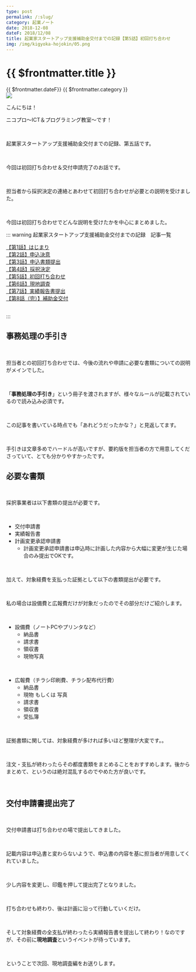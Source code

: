 ```yaml
---
type: post
permalink: /:slug/
category: 起業ノート
date: 2018-12-08
dateF: 2018/12/08
title: 起業家スタートアップ支援補助金交付までの記録【第5話】初回打ち合わせ
img: /img/kigyoka-hojokin/05.png
---
```


# {{ $frontmatter.title }}

<div>
<span class="post-date">{{ $frontmatter.dateF}}</span>
<span class="post-category">{{ $frontmatter.category }}</span>
</div>

<img class="post-in-image" src="/img/kigyoka-hojokin/05.png"/>

こんにちは！

ニコプロ～ICT＆プログラミング教室～です！

<br>

起業家スタートアップ支援補助金交付までの記録、第五話です。

<br>

今回は初回打ち合わせ＆交付申請完了のお話です。

<br>

担当者から採択決定の連絡とあわせて初回打ち合わせが必要との説明を受けました。

<br>

今回は初回打ち合わせでどんな説明を受けたかを中心にまとめました。

::: warning 起業家スタートアップ支援補助金交付までの記録　記事一覧
<br>

[【第1話】はじまり](/kigyoka-hojokin-1/)  
[【第2話】申込決意](/kigyoka-hojokin-2/)  
[【第3話】申込書類提出](/kigyoka-hojokin-3/)  
[【第4話】採択決定](/kigyoka-hojokin-4/)  
[【第5話】初回打ち合わせ](/kigyoka-hojokin-5/)  
[【第6話】現地調査](/kigyoka-hojokin-6/)  
[【第7話】実績報告書提出](/kigyoka-hojokin-7/)  
[【第8話（完）】補助金交付](/kigyoka-hojokin-8/)  

<br>
:::

## 事務処理の手引き

<br>

担当者との初回打ち合わせでは、今後の流れや申請に必要な書類についての説明がメインでした。

<br>

「**事務処理の手引き**」という冊子を渡されますが、様々なルールが記載されているので読み込み必須です。

<br>

この記事を書いている時点でも「あれどうだったかな？」と見返してます。

<br>

手引きは文章多めでハードルが高いですが、要約版を担当者の方で用意してくださっていて、とても分かりやすかったです。

## 必要な書類

<br>

採択事業者は以下書類の提出が必要です。

<br>

- 交付申請書
- 実績報告書
- 計画変更承認申請書
  - 計画変更承認申請書は申込時に計画した内容から大幅に変更が生じた場合のみ提出でOKです。

<br>

加えて、対象経費を支払った証拠として以下の書類提出が必要です。

<br>

私の場合は設備費と広報費だけが対象だったのでその部分だけご紹介します。　

<br>

- 設備費（ノートPCやプリンタなど）
  - 納品書
  - 請求書
  - 領収書
  - 現物写真

<br>

- 広報費（チラシ印刷費、チラシ配布代行費）
  - 納品書
  - 現物 もしくは 写真
  - 請求書
  - 領収書
  - 受払簿

<br>

証拠書類に関しては、対象経費が多ければ多いほど整理が大変です。。

<br>

注文・支払が終わったらその都度書類をまとめることをおすすめします。後からまとめて、というのは絶対混乱するのでやめた方が良いです。

<br>

## 交付申請書提出完了

<br>

交付申請書は打ち合わせの場で提出してきました。

<br>

記載内容は申込書と変わらないようで、申込書の内容を基に担当者が用意してくれていました。

<br>

少し内容を変更し、印鑑を押して提出完了となりました。

<br>

打ち合わせも終わり、後は計画に沿って行動していくだけ。

<br>

そして対象経費の全支払が終わったら実績報告書を提出して終わり！なのですが、その前に**現地調査**というイベントが待っています。

<br>

ということで次回、現地調査編をお送りします。
